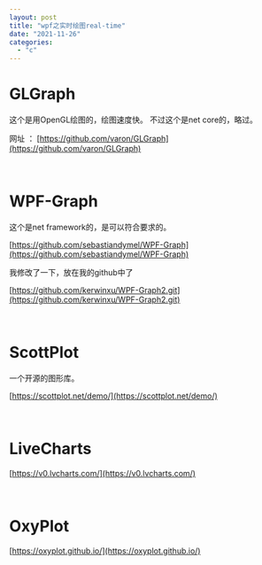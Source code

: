```yaml
---
layout: post
title: "wpf之实时绘图real-time"
date: "2021-11-26"
categories: 
  - "c"
---
```


# GLGraph

这个是用OpenGL绘图的，绘图速度快。 不过这个是net core的，略过。

网址 ： [https://github.com/varon/GLGraph](https://github.com/varon/GLGraph)

 

# WPF-Graph

这个是net framework的，是可以符合要求的。

[https://github.com/sebastiandymel/WPF-Graph](https://github.com/sebastiandymel/WPF-Graph)

我修改了一下，放在我的github中了

[https://github.com/kerwinxu/WPF-Graph2.git](https://github.com/kerwinxu/WPF-Graph2.git)

 

# ScottPlot

一个开源的图形库。

[https://scottplot.net/demo/](https://scottplot.net/demo/)

 

# LiveCharts

[https://v0.lvcharts.com/](https://v0.lvcharts.com/)

 

# OxyPlot

[https://oxyplot.github.io/](https://oxyplot.github.io/)
